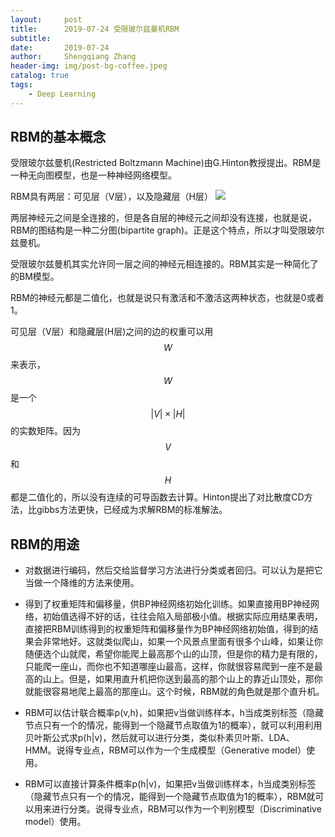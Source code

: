 ```yaml
---
layout:     post
title:      2019-07-24 受限玻尔兹曼机RBM
subtitle:   
date:       2019-07-24
author:     Shengqiang Zhang
header-img: img/post-bg-coffee.jpeg
catalog: true
tags:
    - Deep Learning
---
```


## RBM的基本概念

受限玻尔兹曼机(Restricted Boltzmann Machine)由G.Hinton教授提出。RBM是一种无向图模型，也是一种神经网络模型。

RBM具有两层：可见层（V层），以及隐藏层（H层）
![](https://img-blog.csdn.net/20150406200045638)

两层神经元之间是全连接的，但是各自层的神经元之间却没有连接，也就是说，RBM的图结构是一种二分图(bipartite graph)。正是这个特点，所以才叫受限玻尔兹曼机。

受限玻尔兹曼机其实允许同一层之间的神经元相连接的。RBM其实是一种简化了的BM模型。


RBM的神经元都是二值化，也就是说只有激活和不激活这两种状态，也就是0或者1。

可见层（V层）和隐藏层(H层)之间的边的权重可以用$$W$$来表示，$$W$$是一个$$|V| \times |H|$$的实数矩阵。因为$$V$$和$$H$$都是二值化的，所以没有连续的可导函数去计算。Hinton提出了对比散度CD方法，比gibbs方法更快，已经成为求解RBM的标准解法。



## RBM的用途

- 对数据进行编码，然后交给监督学习方法进行分类或者回归。可以认为是把它当做一个降维的方法来使用。

- 得到了权重矩阵和偏移量，供BP神经网络初始化训练。如果直接用BP神经网络，初始值选得不好的话，往往会陷入局部极小值。根据实际应用结果表明，直接把RBM训练得到的权重矩阵和偏移量作为BP神经网络初始值，得到的结果会非常地好。这就类似爬山，如果一个风景点里面有很多个山峰，如果让你随便选个山就爬，希望你能爬上最高那个山的山顶，但是你的精力是有限的，只能爬一座山，而你也不知道哪座山最高，这样，你就很容易爬到一座不是最高的山上。但是，如果用直升机把你送到最高的那个山上的靠近山顶处，那你就能很容易地爬上最高的那座山。这个时候，RBM就的角色就是那个直升机。

- RBM可以估计联合概率p(v,h)，如果把v当做训练样本，h当成类别标签（隐藏节点只有一个的情况，能得到一个隐藏节点取值为1的概率），就可以利用利用贝叶斯公式求p(h|v)，然后就可以进行分类，类似朴素贝叶斯、LDA、HMM。说得专业点，RBM可以作为一个生成模型（Generative model）使用。

- RBM可以直接计算条件概率p(h|v)，如果把v当做训练样本，h当成类别标签（隐藏节点只有一个的情况，能得到一个隐藏节点取值为1的概率），RBM就可以用来进行分类。说得专业点，RBM可以作为一个判别模型（Discriminative model）使用。